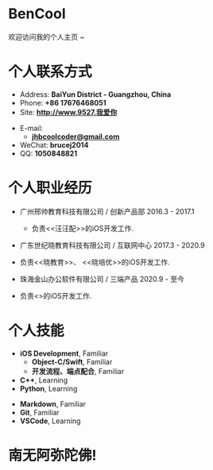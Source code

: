 # BenCool

欢迎访问我的个人主页 ~

<!-- slide -->

# 个人联系方式

- Address: **BaiYun District - Guangzhou, China**
- Phone: **+86 17676468051**
- Site: **<http://www.9527.我爱你>**

<!-- slide vertical=true -->

- E-mail:
  - **[jhbcoolcoder@gmail.com](mailto:jhbcoolcoder@gmail.com)**
- WeChat: **brucej2014**
- QQ: **1050848821**

<!-- slide -->

# 个人职业经历

<!-- slide vertical=true -->

- 广州邢帅教育科技有限公司 / 创新产品部 2016.3 - 2017.1
  - 负责<<汪汪配>>的iOS开发工作.

- 广东世纪晓教育科技有限公司 / 互联网中心 2017.3 - 2020.9
 - 负责<<晓教育>>、 <<晓培优>>的iOS开发工作.

- 珠海金山办公软件有限公司 / 三端产品 2020.9 - 至今
 - 负责<<WPS>>的iOS开发工作.

<!-- 我的一些项目成果 []()尝试  -->

<!-- slide -->

# 个人技能

<!-- slide vertical=true -->

- **iOS Development**, Familiar
  - **Object-C/Swift**, Familiar
  - **开发流程、端点配合**, Familiar
- **C++**, Learning
- **Python**, Learning

<!-- slide vertical=true -->

- **Markdown**, Familiar
- **Git**, Familiar
- **VSCode**, Learning

<!-- slide -->
# 南无阿弥陀佛! 